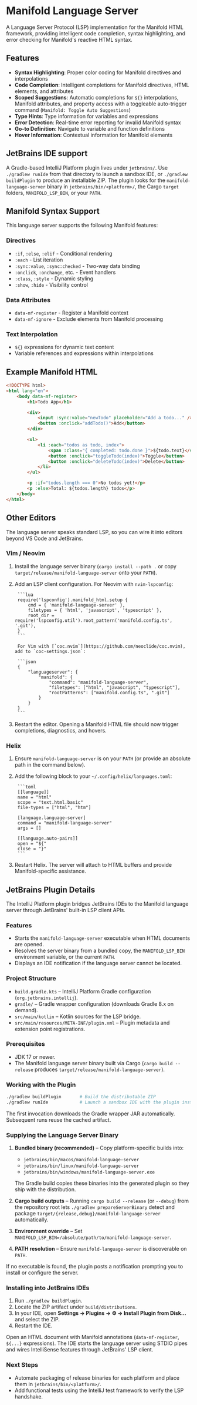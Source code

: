<!-- Generated by scripts/generate_readmes.py; do not edit directly. -->

# Manifold Language Server

A Language Server Protocol (LSP) implementation for the Manifold HTML framework, providing intelligent code completion, syntax highlighting, and error checking for Manifold's reactive HTML syntax.

## Features

-   **Syntax Highlighting**: Proper color coding for Manifold directives and interpolations
-   **Code Completion**: Intelligent completions for Manifold directives, HTML elements, and attributes
-   **Scoped Suggestions**: Automatic completions for `${}` interpolations, Manifold attributes, and property access with a toggleable auto-trigger command (`Manifold: Toggle Auto Suggestions`)
-   **Type Hints**: Type information for variables and expressions
-   **Error Detection**: Real-time error reporting for invalid Manifold syntax
-   **Go-to Definition**: Navigate to variable and function definitions
-   **Hover Information**: Contextual information for Manifold elements

## JetBrains IDE support

A Gradle-based IntelliJ Platform plugin lives under `jetbrains/`. Use `./gradlew runIde` from that directory to launch a sandbox IDE, or `./gradlew buildPlugin` to produce an installable ZIP. The plugin looks for the `manifold-language-server` binary in `jetbrains/bin/<platform>/`, the Cargo `target` folders, `MANIFOLD_LSP_BIN`, or your `PATH`.

## Manifold Syntax Support

This language server supports the following Manifold features:

### Directives

-   `:if`, `:else`, `:elif` - Conditional rendering
-   `:each` - List iteration
-   `:sync:value`, `:sync:checked` - Two-way data binding
-   `:onclick`, `:onchange`, etc. - Event handlers
-   `:class`, `:style` - Dynamic styling
-   `:show`, `:hide` - Visibility control

### Data Attributes

-   `data-mf-register` - Register a Manifold context
-   `data-mf-ignore` - Exclude elements from Manifold processing

### Text Interpolation

-   `${}` expressions for dynamic text content
-   Variable references and expressions within interpolations

## Example Manifold HTML

```html
<!DOCTYPE html>
<html lang="en">
	<body data-mf-register>
		<h1>Todo App</h1>

		<div>
			<input :sync:value="newTodo" placeholder="Add a todo..." />
			<button :onclick="addTodo()">Add</button>
		</div>

		<ul>
			<li :each="todos as todo, index">
				<span :class="{ completed: todo.done }">${todo.text}</span>
				<button :onclick="toggleTodo(index)">Toggle</button>
				<button :onclick="deleteTodo(index)">Delete</button>
			</li>
		</ul>

		<p :if="todos.length === 0">No todos yet!</p>
		<p :else>Total: ${todos.length} todos</p>
	</body>
</html>
```

## Other Editors

The language server speaks standard LSP, so you can wire it into editors beyond VS Code and JetBrains.

### Vim / Neovim

1. Install the language server binary (`cargo install --path .` or copy `target/release/manifold-language-server` onto your `PATH`).
2. Add an LSP client configuration. For Neovim with `nvim-lspconfig`:

		```lua
		require('lspconfig').manifold_html.setup {
			cmd = { 'manifold-language-server' },
			filetypes = { 'html', 'javascript', 'typescript' },
			root_dir = require('lspconfig.util').root_pattern('manifold.config.ts', '.git'),
		}
		```

		For Vim with [`coc.nvim`](https://github.com/neoclide/coc.nvim), add to `coc-settings.json`:

		```json
		{
			"languageserver": {
				"manifold": {
					"command": "manifold-language-server",
					"filetypes": ["html", "javascript", "typescript"],
					"rootPatterns": ["manifold.config.ts", ".git"]
				}
			}
		}
		```

3. Restart the editor. Opening a Manifold HTML file should now trigger completions, diagnostics, and hovers.

### Helix

1. Ensure `manifold-language-server` is on your `PATH` (or provide an absolute path in the command below).
2. Add the following block to your `~/.config/helix/languages.toml`:

		```toml
		[[language]]
		name = "html"
		scope = "text.html.basic"
		file-types = ["html", "htm"]

		[language.language-server]
		command = "manifold-language-server"
		args = []

		[[language.auto-pairs]]
		open = "${"
		close = "}"
		```

3. Restart Helix. The server will attach to HTML buffers and provide Manifold-specific assistance.

## JetBrains Plugin Details

The IntelliJ Platform plugin bridges JetBrains IDEs to the Manifold language server through JetBrains' built-in LSP client APIs.

### Features

- Starts the `manifold-language-server` executable when HTML documents are opened.
- Resolves the server binary from a bundled copy, the `MANIFOLD_LSP_BIN` environment variable, or the current `PATH`.
- Displays an IDE notification if the language server cannot be located.

### Project Structure

- `build.gradle.kts` – IntelliJ Platform Gradle configuration (`org.jetbrains.intellij`).
- `gradle/` – Gradle wrapper configuration (downloads Gradle 8.x on demand).
- `src/main/kotlin` – Kotlin sources for the LSP bridge.
- `src/main/resources/META-INF/plugin.xml` – Plugin metadata and extension point registrations.

### Prerequisites

- JDK 17 or newer.
- The Manifold language server binary built via Cargo (`cargo build --release` produces `target/release/manifold-language-server`).

### Working with the Plugin

```bash
./gradlew buildPlugin       # Build the distributable ZIP
./gradlew runIde            # Launch a sandbox IDE with the plugin installed
```

The first invocation downloads the Gradle wrapper JAR automatically. Subsequent runs reuse the cached artifact.

### Supplying the Language Server Binary

1. **Bundled binary (recommended)** – Copy platform-specific builds into:

    - `jetbrains/bin/macos/manifold-language-server`
    - `jetbrains/bin/linux/manifold-language-server`
    - `jetbrains/bin/windows/manifold-language-server.exe`

    The Gradle build copies these binaries into the generated plugin so they ship with the distribution.

2. **Cargo build outputs** – Running `cargo build --release` (or `--debug`) from the repository root lets `./gradlew prepareServerBinary` detect and package `target/{release,debug}/manifold-language-server` automatically.

3. **Environment override** – Set `MANIFOLD_LSP_BIN=/absolute/path/to/manifold-language-server`.

4. **PATH resolution** – Ensure `manifold-language-server` is discoverable on `PATH`.

If no executable is found, the plugin posts a notification prompting you to install or configure the server.

### Installing into JetBrains IDEs

1. Run `./gradlew buildPlugin`.
2. Locate the ZIP artifact under `build/distributions`.
3. In your IDE, open **Settings → Plugins → ⚙ → Install Plugin from Disk…** and select the ZIP.
4. Restart the IDE.

Open an HTML document with Manifold annotations (`data-mf-register`, `${...}` expressions). The IDE starts the language server using STDIO pipes and wires IntelliSense features through JetBrains' LSP client.

### Next Steps

- Automate packaging of release binaries for each platform and place them in `jetbrains/bin/<platform>/`.
- Add functional tests using the IntelliJ test framework to verify the LSP handshake.
